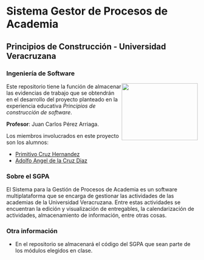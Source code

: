 # Sistema Gestor de Procesos de Academia
## Principios de Construcción - Universidad Veracruzana
### Ingeniería de Software

<img src="http://colaboracion.uv.mx/afbg-combas/imagenespublicas/Flor1024x768SinFondo.png" width="200" height="150" style="float:right"/>

Este repositorio tiene la función de almacenar las evidencias de trabajo que se obtendrán en el desarrollo del proyecto planteado en la experiencia educativa *Principios de construcción de software*.

**Profesor**: Juan Carlos Pérez Arriaga.

Los miembros involucrados en este proyecto son los alumnos: 

- [Primitivo Cruz Hernandez](https://github.com/PrimitivoCruzHernandez)
- [Adolfo Angel de la Cruz Diaz](https://github.com/AdolfoA98)  

### Sobre el SGPA

El Sistema para la Gestión de Procesos de Academia es un software multiplataforma que se encarga de gestionar las actividades de las academias de la Universidad Veracruzana. Entre estas actividades se encuentran la edición y visualización de entregables, la calendarización de actividades, almacenamiento de información, entre otras cosas.

### Otra información

- En el repositorio se almacenará el código del SGPA que sean parte de los módulos elegidos en clase.

